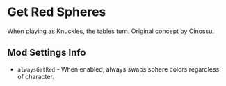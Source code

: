 # Get Red Spheres
When playing as Knuckles, the tables turn. Original concept by Cinossu.

## Mod Settings Info
* ``alwaysGetRed`` - When enabled, always swaps sphere colors regardless of character.
